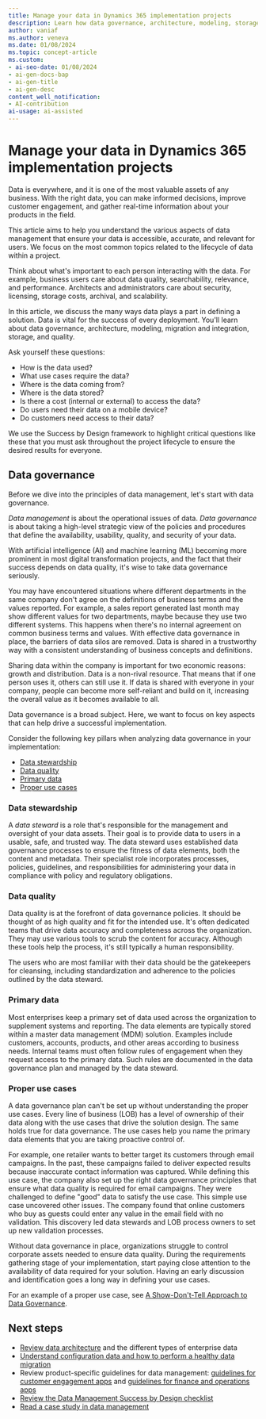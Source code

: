 ```yaml
---
title: Manage your data in Dynamics 365 implementation projects
description: Learn how data governance, architecture, modeling, storage, migration, integration, and quality can help you make informed decisions.
author: vaniaf
ms.author: veneva
ms.date: 01/08/2024
ms.topic: concept-article
ms.custom:
- ai-seo-date: 01/08/2024
- ai-gen-docs-bap
- ai-gen-title
- ai-gen-desc
content_well_notification:
- AI-contribution
ai-usage: ai-assisted
---
```


# Manage your data in Dynamics 365 implementation projects

Data is everywhere, and it is one of the most valuable assets of any business. With the right data, you can make informed decisions, improve customer engagement, and gather real-time information about your products in the field.

This article aims to help you understand the various aspects of data management that ensure your data is accessible, accurate, and relevant for users. We focus on the most common topics related to the lifecycle of data within a project.

Think about what's important to each person interacting with the data. For example, business users care about data quality, searchability, relevance, and performance. Architects and administrators care about security, licensing, storage costs, archival, and scalability.

In this article, we discuss the many ways data plays a part in defining a solution. Data is vital for the success of every deployment. You'll learn about data governance, architecture, modeling, migration and integration, storage, and quality.

Ask yourself these questions:

- How is the data used?
- What use cases require the data?
- Where is the data coming from?
- Where is the data stored?
- Is there a cost (internal or external) to access the data?
- Do users need their data on a mobile device?
- Do customers need access to their data?

We use the Success by Design framework to highlight critical questions like these that you must ask throughout the project lifecycle to ensure the desired results for everyone.

## Data governance

Before we dive into the principles of data management, let's start with data governance.

*Data management* is about the operational issues of data. *Data governance* is about taking a high-level strategic view of the policies and procedures that define the availability, usability, quality, and security of your data.

With artificial intelligence (AI) and machine learning (ML) becoming more prominent in most digital transformation projects, and the fact that their success depends on data quality, it's wise to take data governance seriously.

You may have encountered situations where different departments in the same company don't agree on the definitions of business terms and the values reported. For example, a sales report generated last month may show different values for two departments, maybe because they use two different systems. This happens when there's no internal agreement on common business terms and values. With effective data governance in place, the barriers of data silos are removed. Data is shared in a trustworthy way with a consistent understanding of business concepts and definitions.

Sharing data within the company is important for two economic reasons: growth and distribution. Data is a non-rival resource. That means that if one person uses it, others can still use it. If data is shared with everyone in your company, people can become more self-reliant and build on it, increasing the overall value as it becomes available to all.

Data governance is a broad subject. Here, we want to focus on key aspects that can help drive a successful implementation.

Consider the following key pillars when analyzing data governance in your implementation:

- [Data stewardship](#data-stewardship)
- [Data quality](#data-quality)
- [Primary data](#primary-data)
- [Proper use cases](#proper-use-cases)

### Data stewardship

A *data steward* is a role that's responsible for the management and oversight of your data assets. Their goal is to provide data to users in a usable, safe, and trusted way. The data steward uses established data governance processes to ensure the fitness of data elements, both the content and metadata. Their specialist role incorporates processes, policies, guidelines, and responsibilities for administering your data in compliance with policy and regulatory obligations.

### Data quality

Data quality is at the forefront of data governance policies. It should be thought of as high quality and fit for the intended use. It's often dedicated teams that drive data accuracy and completeness across the organization. They may use various tools to scrub the content for accuracy. Although these tools help the process, it's still typically a human responsibility.

The users who are most familiar with their data should be the gatekeepers for cleansing, including standardization and adherence to the policies outlined by the data steward.

### Primary data

Most enterprises keep a primary set of data used across the organization to supplement systems and reporting. The data elements are typically stored within a master data management (MDM) solution. Examples include customers, accounts, products, and other areas according to business needs. Internal teams must often follow rules of engagement when they request access to the primary data. Such rules are documented in the data governance plan and managed by the data steward.

### Proper use cases

A data governance plan can't be set up without understanding the proper use cases. Every line of business (LOB) has a level of ownership of their data along with the use cases that drive the solution design. The same holds true for data governance. The use cases help you name the primary data elements that you are taking proactive control of.

For example, one retailer wants to better target its customers through email campaigns. In the past, these campaigns failed to deliver expected results because inaccurate contact information was captured. While defining this use case, the company also set up the right data governance principles that ensure what data quality is required for email campaigns. They were challenged to define "good" data to satisfy the use case. This simple use case uncovered other issues. The company found that online customers who buy as guests could enter any value in the email field with no validation. This discovery led data stewards and LOB process owners to set up new validation processes.

Without data governance in place, organizations struggle to control corporate assets needed to ensure data quality. During the requirements gathering stage of your implementation, start paying close attention to the availability of data required for your solution. Having an early discussion and identification goes a long way in defining your use cases.

For an example of a proper use case, see [A Show-Don't-Tell Approach to Data Governance](https://www.bcg.com/publications/2020/show-tell-approach-data-governance).

## Next steps

- [Review data architecture](data-management-architecture.md) and the different types of enterprise data
- [Understand configuration data and how to perform a healthy data migration](data-management-configuration-data-migration.md)
- Review product-specific guidelines for data management: [guidelines for customer engagement apps](data-management-product-specific-ce.md) and [guidelines for finance and operations apps](data-management-product-specific-fo.md)
- [Review the Data Management Success by Design checklist](data-management-check-list.md)
- [Read a case study in data management](data-management-case-study.md)
